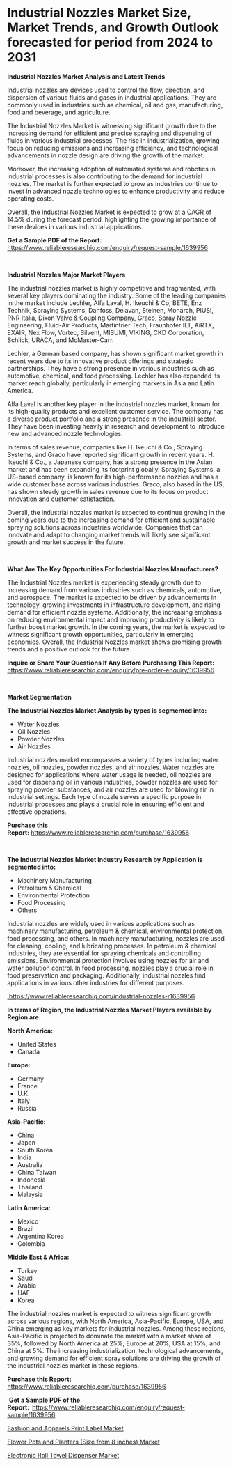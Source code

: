<p><h1>Industrial Nozzles Market Size, Market Trends, and Growth Outlook forecasted for period from 2024 to 2031</h1></p><p><strong>Industrial Nozzles Market Analysis and Latest Trends</strong></p>
<p><p>Industrial nozzles are devices used to control the flow, direction, and dispersion of various fluids and gases in industrial applications. They are commonly used in industries such as chemical, oil and gas, manufacturing, food and beverage, and agriculture.</p><p>The Industrial Nozzles Market is witnessing significant growth due to the increasing demand for efficient and precise spraying and dispensing of fluids in various industrial processes. The rise in industrialization, growing focus on reducing emissions and increasing efficiency, and technological advancements in nozzle design are driving the growth of the market.</p><p>Moreover, the increasing adoption of automated systems and robotics in industrial processes is also contributing to the demand for industrial nozzles. The market is further expected to grow as industries continue to invest in advanced nozzle technologies to enhance productivity and reduce operating costs.</p><p>Overall, the Industrial Nozzles Market is expected to grow at a CAGR of 14.5% during the forecast period, highlighting the growing importance of these devices in various industrial applications.</p></p>
<p><strong>Get a Sample PDF of the Report:&nbsp;</strong> <a href="https://www.reliableresearchiq.com/enquiry/request-sample/1639956">https://www.reliableresearchiq.com/enquiry/request-sample/1639956</a></p>
<p>&nbsp;</p>
<p><strong>Industrial Nozzles Major Market Players</strong></p>
<p><p>The industrial nozzles market is highly competitive and fragmented, with several key players dominating the industry. Some of the leading companies in the market include Lechler, Alfa Laval, H. Ikeuchi & Co, BETE, Enz Technik, Spraying Systems, Danfoss, Delavan, Steinen, Monarch, PIUSI, PNR Italia, Dixon Valve & Coupling Company, Graco, Spray Nozzle Engineering, Fluid-Air Products, Martintrier Tech, Fraunhofer ILT, AiRTX, EXAIR, Nex Flow, Vortec, Silvent, MISUMI, VIKING, CKD Corporation, Schlick, URACA, and McMaster-Carr. </p><p>Lechler, a German based company, has shown significant market growth in recent years due to its innovative product offerings and strategic partnerships. They have a strong presence in various industries such as automotive, chemical, and food processing. Lechler has also expanded its market reach globally, particularly in emerging markets in Asia and Latin America. </p><p>Alfa Laval is another key player in the industrial nozzles market, known for its high-quality products and excellent customer service. The company has a diverse product portfolio and a strong presence in the industrial sector. They have been investing heavily in research and development to introduce new and advanced nozzle technologies. </p><p>In terms of sales revenue, companies like H. Ikeuchi & Co., Spraying Systems, and Graco have reported significant growth in recent years. H. Ikeuchi & Co., a Japanese company, has a strong presence in the Asian market and has been expanding its footprint globally. Spraying Systems, a US-based company, is known for its high-performance nozzles and has a wide customer base across various industries. Graco, also based in the US, has shown steady growth in sales revenue due to its focus on product innovation and customer satisfaction. </p><p>Overall, the industrial nozzles market is expected to continue growing in the coming years due to the increasing demand for efficient and sustainable spraying solutions across industries worldwide. Companies that can innovate and adapt to changing market trends will likely see significant growth and market success in the future.</p></p>
<p>&nbsp;</p>
<p><strong>What Are The Key Opportunities For Industrial Nozzles Manufacturers?</strong></p>
<p><p>The Industrial Nozzles market is experiencing steady growth due to increasing demand from various industries such as chemicals, automotive, and aerospace. The market is expected to be driven by advancements in technology, growing investments in infrastructure development, and rising demand for efficient nozzle systems. Additionally, the increasing emphasis on reducing environmental impact and improving productivity is likely to further boost market growth. In the coming years, the market is expected to witness significant growth opportunities, particularly in emerging economies. Overall, the Industrial Nozzles market shows promising growth trends and a positive outlook for the future.</p></p>
<p><strong>Inquire or Share Your Questions If Any Before Purchasing This Report:</strong> <a href="https://www.reliableresearchiq.com/enquiry/pre-order-enquiry/1639956">https://www.reliableresearchiq.com/enquiry/pre-order-enquiry/1639956</a></p>
<p>&nbsp;</p>
<p><strong>Market Segmentation</strong></p>
<p><strong>The Industrial Nozzles Market Analysis by types is segmented into:</strong></p>
<p><ul><li>Water Nozzles</li><li>Oil Nozzles</li><li>Powder Nozzles</li><li>Air Nozzles</li></ul></p>
<p><p>Industrial nozzles market encompasses a variety of types including water nozzles, oil nozzles, powder nozzles, and air nozzles. Water nozzles are designed for applications where water usage is needed, oil nozzles are used for dispensing oil in various industries, powder nozzles are used for spraying powder substances, and air nozzles are used for blowing air in industrial settings. Each type of nozzle serves a specific purpose in industrial processes and plays a crucial role in ensuring efficient and effective operations.</p></p>
<p><strong>Purchase this Report:&nbsp;</strong><a href="https://www.reliableresearchiq.com/purchase/1639956">https://www.reliableresearchiq.com/purchase/1639956</a></p>
<p>&nbsp;</p>
<p><strong>The Industrial Nozzles Market Industry Research by Application is segmented into:</strong></p>
<p><ul><li>Machinery Manufacturing</li><li>Petroleum & Chemical</li><li>Environmental Protection</li><li>Food Processing</li><li>Others</li></ul></p>
<p><p>Industrial nozzles are widely used in various applications such as machinery manufacturing, petroleum & chemical, environmental protection, food processing, and others. In machinery manufacturing, nozzles are used for cleaning, cooling, and lubricating processes. In petroleum & chemical industries, they are essential for spraying chemicals and controlling emissions. Environmental protection involves using nozzles for air and water pollution control. In food processing, nozzles play a crucial role in food preservation and packaging. Additionally, industrial nozzles find applications in various other industries for different purposes.</p></p>
<p><a href="https://www.reliableresearchiq.com/industrial-nozzles-r1639956">&nbsp;https://www.reliableresearchiq.com/industrial-nozzles-r1639956</a></p>
<p><strong>In terms of Region, the Industrial Nozzles Market Players available by Region are:</strong></p>
<p>
    <p> <strong> North America: </strong>
        <ul>
            <li>United States</li>
            <li>Canada</li>
        </ul>
        </p> 
    <p> <strong> Europe: </strong>
        <ul>
            <li>Germany</li>
            <li>France</li>
            <li>U.K.</li>
            <li>Italy</li>
            <li>Russia</li>
        </ul>
        </p> 
    <p> <strong> Asia-Pacific: </strong>
        <ul>
            <li>China</li>
            <li>Japan</li>
            <li>South Korea</li>
            <li>India</li>
            <li>Australia</li>
            <li>China Taiwan</li>
            <li>Indonesia</li>
            <li>Thailand</li>
            <li>Malaysia</li>
        </ul>
        </p> 
    <p> <strong> Latin America: </strong>
        <ul>
            <li>Mexico</li>
            <li>Brazil</li>
            <li>Argentina Korea</li>
            <li>Colombia</li>
        </ul>
        </p> 
    <p> <strong> Middle East & Africa: </strong>
        <ul>
            <li>Turkey</li>
            <li>Saudi</li>
            <li>Arabia</li>
            <li>UAE</li>
            <li>Korea</li>
        </ul>
    </p>
    </p>
<p><p>The industrial nozzles market is expected to witness significant growth across various regions, with North America, Asia-Pacific, Europe, USA, and China emerging as key markets for industrial nozzles. Among these regions, Asia-Pacific is projected to dominate the market with a market share of 35%, followed by North America at 25%, Europe at 20%, USA at 15%, and China at 5%. The increasing industrialization, technological advancements, and growing demand for efficient spray solutions are driving the growth of the industrial nozzles market in these regions.</p></p>
<p><strong>Purchase this Report: </strong><a href="https://www.reliableresearchiq.com/purchase/1639956">https://www.reliableresearchiq.com/purchase/1639956</a></p>
<p>&nbsp;<strong>Get a Sample PDF of the Report:&nbsp;&nbsp;</strong><a href="https://www.reliableresearchiq.com/enquiry/request-sample/1639956">https://www.reliableresearchiq.com/enquiry/request-sample/1639956</a></p>
<p><strong></strong></p>
<p><p><a href="https://medium.com/@eliasman59/global-fashion-and-apparels-print-label-market-share-and-growth-opportunities-and-market-size-7b7f21e4f8ff">Fashion and Apparels Print Label Market</a></p><p><a href="https://medium.com/@daveblock12/flower-pots-and-planters-size-from-8-inches-market-size-market-segmentation-market-trends-and-b8d75bcf66a9">Flower Pots and Planters (Size from 8 inches) Market</a></p><p><a href="https://medium.com/@tedbrakus/market-forecast-global-electronic-roll-towel-dispenser-trends-and-impact-analysis-2024-2031-by-7c52982362cd">Electronic Roll Towel Dispenser Market</a></p></p>
